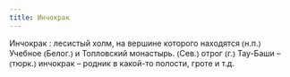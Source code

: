 ```yaml
---
title: Инчокрак
---
```


Инчокрак
: лесистый холм, на вершине которого находятся ⦅н.п.⦆ Учебное ⦅Белог.⦆ и Топловский монастырь. ⦅Сев.⦆ отрог ⦅г.⦆ Тау-Баши – ⦅тюрк.⦆ инчокрак – родник в какой-то полости, гроте и т.д.
